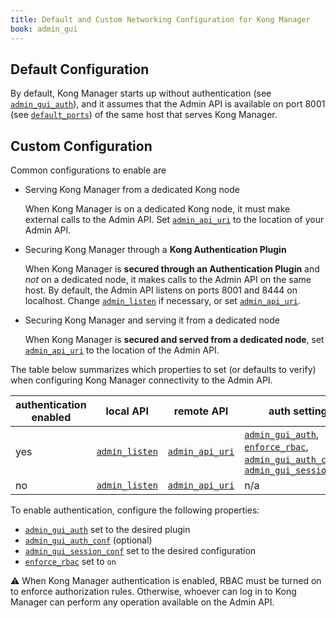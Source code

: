 ```yaml
---
title: Default and Custom Networking Configuration for Kong Manager
book: admin_gui
---
```


## Default Configuration

By default, Kong Manager starts up without authentication (see 
[`admin_gui_auth`]), and it assumes that the Admin API is available 
on port 8001 (see [`default_ports`]) of the same host that serves 
Kong Manager.

## Custom Configuration

Common configurations to enable are

* Serving Kong Manager from a dedicated Kong node 

  When Kong Manager is on a dedicated Kong node, it must make 
  external calls to the Admin API. Set [`admin_api_uri`] to the 
  location of your Admin API.

* Securing Kong Manager through a **Kong Authentication Plugin**

  When Kong Manager is **secured through an Authentication Plugin** 
  and _not_ on a dedicated node, it makes calls to the Admin API on 
  the same host. By default, the Admin API listens on ports 8001 and 
  8444 on localhost. Change [`admin_listen`] if necessary, or set 
  [`admin_api_uri`].

* Securing Kong Manager and serving it from a dedicated node

  When Kong Manager is **secured and served from a dedicated node**, 
  set [`admin_api_uri`] to the location of the Admin API.

The table below summarizes which properties to set (or defaults to 
verify) when configuring Kong Manager connectivity to the Admin API.

| authentication enabled | local API    | remote API    | auth settings                                     |
|------------------------|--------------|---------------|---------------------------------------------------|
| yes                    | [`admin_listen`] | [`admin_api_uri`] | [`admin_gui_auth`], [`enforce_rbac`], [`admin_gui_auth_conf`], [`admin_gui_session_conf`] |
| no                     | [`admin_listen`] | [`admin_api_uri`] | n/a                                               |

To enable authentication, configure the following properties:

* [`admin_gui_auth`] set to the desired plugin
* [`admin_gui_auth_conf`] (optional)
* [`admin_gui_session_conf`] set to the desired configuration
* [`enforce_rbac`] set to `on`

⚠️ When Kong Manager authentication is enabled, RBAC must be turned 
on to enforce authorization rules. Otherwise, whoever can log in 
to Kong Manager can perform any operation available on the Admin API.

[`admin_gui_auth`]: /enterprise/{{page.kong_version}}/property-reference/#admin_gui_auth
[`default_ports`]: /enterprise/0.35-x/getting-started/start-kong/#default-ports
[`admin_api_uri`]: /enterprise/{{page.kong_version}}/property-reference/#admin_api_uri
[`admin_gui_auth_conf`]: /enterprise/{{page.kong_version}}/property-reference/#admin_gui_auth_conf
[`enforce_rbac`]: /enterprise/{{page.kong_version}}/property-reference/#enforce_rbac
[`admin_listen`]: /enterprise/{{page.kong_version}}/property-reference/#admin_listen
[`admin_gui_session_conf`]: /enterprise/{{page.kong_version}}/property-reference/#admin_gui_session_conf
